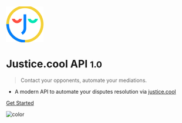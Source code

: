 
![logo](_media/logo.png)

# Justice.cool API <small>1.0</small>

> Contact your opponents, automate your mediations.

- A modern API to automate your disputes resolution via [justice.cool](https://justice.cool)

[Get Started](#what-is-justicecool)
<!-- 
[GitHub](https://github.com/docsifyjs/docsify/)
[Get Started](#docsify) -->

<!-- background image -->
<!-- ![](_media/cover-background.jpg) -->
<!-- background color -->
<!-- ![color](#252526) -->
![color](#F1F8FF)